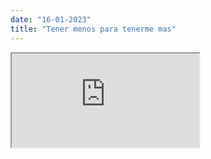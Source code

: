 ```yaml
---
date: "16-01-2023"
title: "Tener menos para tenerme mas"
---
```

<iframe src="https://www.youtube.com/embed/FSFZOtaRvls" allowfullscreen></iframe>
